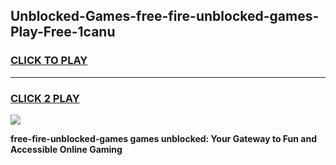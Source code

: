 
## Unblocked-Games-free-fire-unblocked-games-Play-Free-1canu
<h3>
<a href="https://premium76.site?title=free-fire-unblocked-games&ref=21A">CLICK TO PLAY</a></h3>
<hr>

<h3>
<a href="https://premium76.site?title=free-fire-unblocked-games&ref=21A">CLICK 2 PLAY</a>
  
</h3>

<a href="https://premium76.site?title=free-fire-unblocked-games&ref=21A"><img src="https://clearcache.store/games.png"></a>


**free-fire-unblocked-games games unblocked: Your Gateway to Fun and Accessible Online Gaming**
